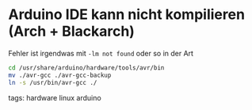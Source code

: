 # Arduino IDE kann nicht kompilieren (Arch + Blackarch)

Fehler ist irgendwas mit ```-lm not found``` oder so in der Art
```sh
cd /usr/share/arduino/hardware/tools/avr/bin
mv ./avr-gcc ./avr-gcc-backup
ln -s /usr/bin/avr-gcc ./
```
tags: hardware linux arduino